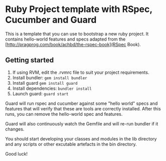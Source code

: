 # Ruby Project template with RSpec, Cucumber and Guard

This is a template that you can use to bootstrap a new ruby project. It
contains hello-world features and specs adapted from the 
[http://pragprog.com/book/achbd/the-rspec-book](RSpec Book).

## Getting started

1. If using RVM, edit the .rvmrc file to suit your project requirements.
2. Install bundler: `gem install bundler`
3. Install guard `gem install guard`
4. Install dependencies: `bundler install`
5. Launch guard: `guard start`

Guard will run rspec and cucumber against some "hello world" specs and
features that will verify that these are tools are correctly
installed. After this runs, you can remove the hello-world spec and
features.

Guard will also continuously watch the Gemfile and will re-run bundler
if it changes. 

You should start developing your classes and modules in the lib directory
and any scripts or other excutable artefacts in the bin directory.

Good luck!
